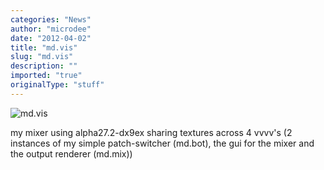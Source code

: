```yaml
---
categories: "News"
author: "microdee"
date: "2012-04-02"
title: "md.vis"
slug: "md.vis"
description: ""
imported: "true"
originalType: "stuff"
---
```



![md.vis](md.vis_.prev_.jpg) 

my mixer using alpha27.2-dx9ex sharing textures across 4 vvvv's (2 instances of my simple patch-switcher (md.bot), the gui for the mixer and the output renderer (md.mix))